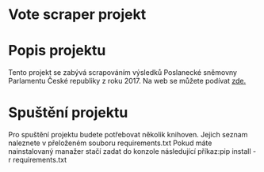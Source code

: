 # Vote scraper projekt

# Popis projektu
Tento projekt se zabývá scrapováním výsledků Poslanecké sněmovny Parlamentu České republiky z roku 2017. Na web se můžete podívat [zde.](https://volby.cz/pls/ps2017nss/ps3?xjazyk=CZ)

# Spuštění projektu
Pro spuštění projektu budete potřebovat několik knihoven. Jejich seznam naleznete v přeloženém souboru requirements.txt
Pokud máte nainstalovaný manažer stačí zadat do konzole následující příkaz:pip install -r requirements.txt

